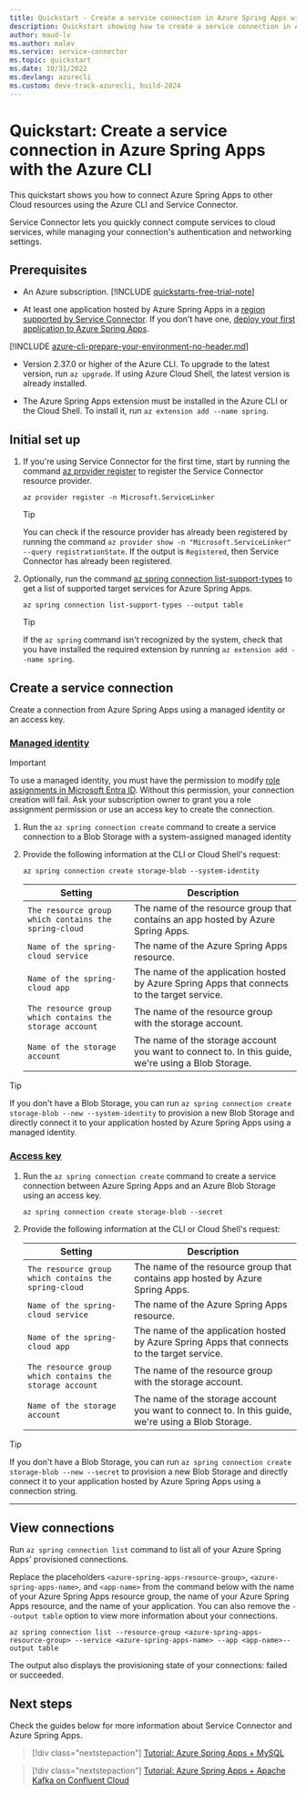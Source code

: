 ```yaml
---
title: Quickstart - Create a service connection in Azure Spring Apps with the Azure CLI
description: Quickstart showing how to create a service connection in Azure Spring Apps with the Azure CLI
author: maud-lv
ms.author: malev
ms.service: service-connector
ms.topic: quickstart
ms.date: 10/31/2022
ms.devlang: azurecli
ms.custom: devx-track-azurecli, build-2024
---
```


# Quickstart: Create a service connection in Azure Spring Apps with the Azure CLI

This quickstart shows you how to connect Azure Spring Apps to other Cloud resources using the Azure CLI and Service Connector.

Service Connector lets you quickly connect compute services to cloud services, while managing your connection's authentication and networking settings.

## Prerequisites

- An Azure subscription. [!INCLUDE [quickstarts-free-trial-note](~/reusable-content/ce-skilling/azure/includes/quickstarts-free-trial-note.md)]

- At least one application hosted by Azure Spring Apps in a [region supported by Service Connector](./concept-region-support.md). If you don't have one, [deploy your first application to Azure Spring Apps](../spring-apps/enterprise/quickstart.md).

[!INCLUDE [azure-cli-prepare-your-environment-no-header.md](~/reusable-content/azure-cli/azure-cli-prepare-your-environment-no-header.md)]

- Version 2.37.0 or higher of the Azure CLI. To upgrade to the latest version, run `az upgrade`. If using Azure Cloud Shell, the latest version is already installed.

- The Azure Spring Apps extension must be installed in the Azure CLI or the Cloud Shell. To install it, run `az extension add --name spring`.

## Initial set up

1. If you're using Service Connector for the first time, start by running the command [az provider register](/cli/azure/provider#az-provider-register) to register the Service Connector resource provider.

    ```azurecli
    az provider register -n Microsoft.ServiceLinker
    ```

    > [!TIP]
    > You can check if the resource provider has already been registered by running the command `az provider show -n "Microsoft.ServiceLinker" --query registrationState`. If the output is `Registered`, then Service Connector has already been registered.

1. Optionally, run the command [az spring connection list-support-types](/cli/azure/spring/connection#az-spring-connection-list-support-types) to get a list of supported target services for Azure Spring Apps.

    ```azurecli
    az spring connection list-support-types --output table
    ```

    > [!TIP]
    > If the `az spring` command isn't recognized by the system, check that you have installed the required extension by running `az extension add --name spring`.

## Create a service connection

Create a connection from Azure Spring Apps using a managed identity or an access key.

### [Managed identity](#tab/Using-Managed-Identity)

> [!IMPORTANT]
> To use a managed identity, you must have the permission to modify [role assignments in Microsoft Entra ID](../active-directory/managed-identities-azure-resources/howto-assign-access-portal.md). Without this permission, your connection creation will fail. Ask your subscription owner to grant you a role assignment permission or use an access key to create the connection.

1. Run the `az spring connection create` command to create a service connection to a Blob Storage with a system-assigned managed identity

1. Provide the following information at the CLI or Cloud Shell's request:

    ```azurecli-interactive
    az spring connection create storage-blob --system-identity
    ```

    | Setting                                                 | Description                                                                                        |
    |---------------------------------------------------------|----------------------------------------------------------------------------------------------------|
    | `The resource group which contains the spring-cloud`    | The name of the resource group that contains an app hosted by Azure Spring Apps.                   |
    | `Name of the spring-cloud service`                      | The name of the Azure Spring Apps resource.                                                        |
    | `Name of the spring-cloud app`                          | The name of the application hosted by Azure Spring Apps that connects to the target service.       |
    | `The resource group which contains the storage account` | The name of the resource group with the storage account.                                           |
    | `Name of the storage account`                           | The name of the storage account you want to connect to. In this guide, we're using a Blob Storage. |

> [!TIP]
> If you don't have a Blob Storage, you can run `az spring connection create storage-blob --new --system-identity` to provision a new Blob Storage and directly connect it to your application hosted by Azure Spring Apps using a managed identity.

### [Access key](#tab/Using-access-key)

1. Run the `az spring connection create` command to create a service connection between Azure Spring Apps and an Azure Blob Storage using an access key.

    ```azurecli
    az spring connection create storage-blob --secret
    ```

1. Provide the following information at the CLI or Cloud Shell's request:

    | Setting                                                 | Description                                                                                        |
    |---------------------------------------------------------|----------------------------------------------------------------------------------------------------|
    | `The resource group which contains the spring-cloud`    | The name of the resource group that contains app hosted by Azure Spring Apps.                      |
    | `Name of the spring-cloud service`                      | The name of the Azure Spring Apps resource.                                                        |
    | `Name of the spring-cloud app`                          | The name of the application hosted by Azure Spring Apps that connects to the target service.       |
    | `The resource group which contains the storage account` | The name of the resource group with the storage account.                                           |
    | `Name of the storage account`                           | The name of the storage account you want to connect to. In this guide, we're using a Blob Storage. |

> [!TIP]
> If you don't have a Blob Storage, you can run `az spring connection create storage-blob --new --secret` to provision a new Blob Storage and directly connect it to your application hosted by Azure Spring Apps using a connection string.

---

## View connections

Run `az spring connection list` command to list all of your Azure Spring Apps' provisioned connections.

Replace the placeholders `<azure-spring-apps-resource-group>`, `<azure-spring-apps-name>`, and `<app-name>` from the command below with the name of your Azure Spring Apps resource group, the name of your Azure Spring Apps resource, and the name of your application. You can also remove the `--output table` option to view more information about your connections.

```azurecli-interactive
az spring connection list --resource-group <azure-spring-apps-resource-group> --service <azure-spring-apps-name> --app <app-name>--output table
```

The output also displays the provisioning state of your connections: failed or succeeded.

## Next steps

Check the guides below for more information about Service Connector and Azure Spring Apps.

> [!div class="nextstepaction"]
> [Tutorial: Azure Spring Apps + MySQL](./tutorial-java-spring-mysql.md)

> [!div class="nextstepaction"]
> [Tutorial: Azure Spring Apps + Apache Kafka on Confluent Cloud](./tutorial-java-spring-confluent-kafka.md)
